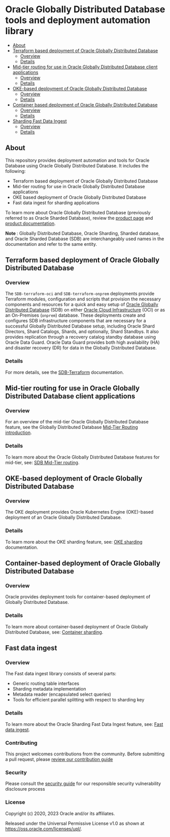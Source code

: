 # Oracle Globally Distributed Database tools and deployment automation library

[SDB-terraform-onprem]: https://github.com/oracle/db-sharding/tree/master/deployment-with-terraform/sdb-terraform-onprem
[SDB-terraform-oci]: https://github.com/oracle/db-sharding/tree/master/deployment-with-terraform/sdb-terraform-oci
[SDB-terraform]: https://github.com/oracle/db-sharding/tree/master/deployment-with-terraform/
[SDB-Mid-Tier-Routing]: https://github.com/oracle/db-sharding/tree/master/mid-tier-routing-for-sharding-apps
[SDB-Fast-Data-Ingest]: https://github.com/oracle/db-sharding/tree/master/sharding-fast-data-ingest
[OKE-sharding]: https://github.com/oracle/db-sharding/tree/master/oke-based-sharding-deployment
[MTR-Intro]: https://github.com/oracle/db-sharding/wiki/Sharded-Database-Mid-Tier-Routing#introduction
[SDB-prod-page]: https://www.oracle.com/database/technologies/high-availability/sharding.html
[SDB-prod-doc]: https://docs.oracle.com/en/database/oracle/oracle-database/23/shard/
[OCI]: https://www.oracle.com/cloud/
[SDB]: https://www.oracle.com/database/technologies/high-availability/sharding.html

- [About](#about)
- [Terraform based deployment of Oracle Globally Distributed Database](#terraform-based-deployment-of-oracle-globally-distributed-database)
  * [Overview](#overview)
  * [Details](#details)
- [Mid-tier routing for use in Oracle Globally Distributed Database client applications](#mid-tier-routing-for-use-in-oracle-globally-distributed-database-client-applications)
  * [Overview](#overview-1)
  * [Details](#details-1)
- [OKE-based deployment of Oracle Globally Distributed Database](#oke-based-deployment-of-oracle-globally-distributed-database)
  * [Overview](#overview-2)
  * [Details](#details-2)
- [Container based deployment of Oracle Globally Distributed Database](#container-based-deployment-of-oracle-globally-distributed-database)
  * [Overview](#overview-3)
  * [Details](#details-3)
- [Sharding Fast Data Ingest](#routing-implementations-for-use-in-oracle-sharding-client-applications)
  * [Overview](#overview-4)
  * [Details](#details-4)

## About

This repository provides deployment automation and tools for Oracle Database using Oracle Globally Distributed Database. It includes the following:

* Terraform based deployment of Oracle Globally Distributed Database
* Mid-tier routing for use in Oracle Globally Distributed Database applications
* OKE based deployment of Oracle Globally Distributed Database
* Fast data ingest for sharding applications

To learn more about Oracle Globally Distributed Database (previously referred to as Oracle Sharded Database), review the [product page][SDB-prod-page] and [product documentation][SDB-prod-doc].

<strong> Note </strong> : Globally Distributed Database, Oracle Sharding, Sharded database, and Oracle Sharded Database (SDB) are interchangeably used names in the documentation and refer to the same entity.

 
## Terraform based deployment of Oracle Globally Distributed Database

### Overview 

The `SDB-terraform-oci` and `SDB-terraform-onprem` deployments provide Terraform modules, configuration and scripts that provision the necessary components and resources for a quick and easy setup of [Oracle Globally Distributed Database][SDB] (SDB) on either [Oracle Cloud Infrastructure][OCI] (OCI) or as an On-Premises (`onprem`) database. These deployments create and configures SDB infrastructure components that are necessary for a successful Globally Distributed Database setup, including Oracle Shard Directors, Shard Catalogs, Shards, and optionally, Shard Standbys. It also provides replication through a recovery catalog standby database using Oracle Data Guard. Oracle Data Guard provides both high availability (HA) and disaster recovery (DR) for data in the Globally Distributed Database.

### Details

For more details, see the [SDB-Terraform][SDB-terraform] documentation.

## Mid-tier routing for use in Oracle Globally Distributed Database client applications

### Overview

For an overview of the mid-tier Oracle Globally Distributed Database feature, see the Globally Distributed Database [Mid-Tier Routing introduction][MTR-Intro].

### Details

To learn more about the Oracle Globally Distributed Database features for mid-tier, see: [SDB Mid-Tier routing][SDB-Mid-Tier-Routing].

## OKE-based deployment of Oracle Globally Distributed Database 

### Overview 

The OKE deployment provides Oracle Kubernetes Engine (OKE)-based deployment of an Oracle Globally Distributed Database.

### Details

To learn more about the OKE sharding feature, see: [OKE sharding][OKE-sharding] documentation.

## Container-based deployment of Oracle Globally Distributed Database 

### Overview 

Oracle provides deployment tools for container-based deployment of Globally Distributed Database.

### Details

To learn more about container-based deployment of Oracle Globally Distributed Database, see: [Container sharding](./container-based-sharding-deployment/README.md).

## Fast data ingest

### Overview

The Fast data ingest library consists of several parts:
 * Generic routing table interfaces
 * Sharding metadata implementation
 * Metadata reader (encapsulated select queries)
 * Tools for efficient parallel splitting with respect to sharding key

### Details

To learn more about the Oracle Sharding Fast Data Ingest feature, see: [Fast data ingest][SDB-Fast-Data-Ingest].

### Contributing

This project welcomes contributions from the community. Before submitting a pull request, please [review our contribution guide](./CONTRIBUTING.md)

### Security

Please consult the [security guide](./SECURITY.md) for our responsible security vulnerability disclosure process

### License

Copyright (c) 2020, 2023 Oracle and/or its affiliates.

Released under the Universal Permissive License v1.0 as shown at
<https://oss.oracle.com/licenses/upl/>.
